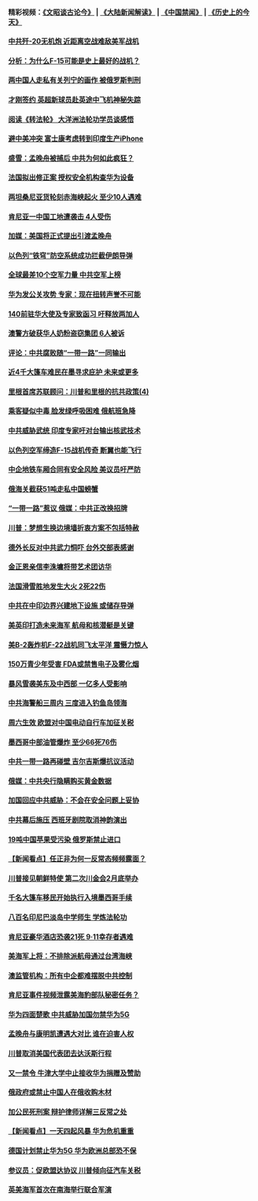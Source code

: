 #### 精彩视频：[《文昭谈古论今》](https://github.com/gfw-breaker/wenzhao/blob/master/README.md?t=01231230) | [《大陆新闻解读》](https://github.com/gfw-breaker/ntdtv-comedy/blob/master/README.md?t=01231230) | [《中国禁闻》](https://github.com/gfw-breaker/ntdtv-news/blob/master/README.md?t=01231230) | [《历史上的今天》](https://github.com/gfw-breaker/today-in-history/blob/master/README.md?t=01231230) 

#### [中共歼-20无机炮 近距离空战难敌美军战机](../pages/nsc418/n10996027.md?t=01231230) 

#### [分析：为什么F-15可能是史上最好的战机？](../pages/nsc418/n10995667.md?t=01231230) 

#### [两中国人走私有关列宁的画作 被俄罗斯判刑](../pages/nsc418/n10992331.md?t=01231230) 

#### [才刚签约 英超新球员赴英途中飞机神秘失踪](../pages/nsc418/n10994679.md?t=01231230) 

#### [阅读《转法轮》 大洋洲法轮功学员谈感悟](../pages/nsc418/n10993844.md?t=01231230) 

#### [避中美冲突 富士康考虑转到印度生产iPhone](../pages/nsc418/n10994549.md?t=01231230) 

#### [盛雪：孟晚舟被捕后 中共为何如此疯狂？](../pages/nsc418/n10993513.md?t=01231230) 

#### [法国拟出修正案 授权安全机构查华为设备](../pages/nsc418/n10993863.md?t=01231230) 

#### [两坦桑尼亚货轮刻赤海峡起火 至少10人遇难](../pages/nsc418/n10994050.md?t=01231230) 

#### [肯尼亚一中国工地遭袭击 4人受伤](../pages/nsc418/n10993695.md?t=01231230) 

#### [加媒：美国将正式提出引渡孟晚舟](../pages/nsc418/n10993277.md?t=01231230) 

#### [以色列“铁穹”防空系统成功拦截伊朗导弹](../pages/nsc418/n10993330.md?t=01231230) 

#### [全球最差10个空军力量 中共空军上榜](../pages/nsc418/n10992493.md?t=01231230) 

#### [华为发公关攻势 专家：现在扭转声誉不可能](../pages/nsc418/n10992293.md?t=01231230) 

#### [140前驻华大使及专家致函习 吁释放两加人](../pages/nsc418/n10992390.md?t=01231230) 

#### [澳警方破获华人奶粉盗窃集团 6人被诉](../pages/nsc418/n10992238.md?t=01231230) 

#### [评论：中共腐败随“一带一路”一同输出](../pages/nsc418/n10992228.md?t=01231230) 

#### [近4千大篷车难民在墨寻求庇护 未来或更多](../pages/nsc418/n10991987.md?t=01231230) 

#### [里根首席苏联顾问：川普和里根的抗共政策(4)](../pages/nsc418/n10948163.md?t=01231230) 

#### [乘客疑似中毒 脸发绿呼吸困难 俄航班急降](../pages/nsc418/n10991551.md?t=01231230) 

#### [中共威胁武统 印度专家吁对台输出核武技术](../pages/nsc418/n10991334.md?t=01231230) 

#### [以色列空军缔造F-15战机传奇 断翼也能飞行](../pages/nsc418/n10990876.md?t=01231230) 

#### [中企地铁车厢合同有安全风险 美议员吁严防](../pages/nsc418/n10989908.md?t=01231230) 

#### [俄海关截获51吨走私中国螃蟹](../pages/nsc418/n10989902.md?t=01231230) 

#### [“一带一路”惹议 俄媒：中共正改换招牌](../pages/nsc418/n10989973.md?t=01231230) 

#### [川普：梦想生换边境墙折衷方案不包括特赦](../pages/nsc418/n10989992.md?t=01231230) 

#### [德外长反对中共武力恫吓 台外交部表感谢](../pages/nsc418/n10989626.md?t=01231230) 

#### [金正恩亲信李洙墉将带艺术团访华](../pages/nsc418/n10989769.md?t=01231230) 

#### [法国滑雪胜地发生大火 2死22伤](../pages/nsc418/n10989566.md?t=01231230) 

#### [中共在中印边界兴建地下设施 或储存导弹](../pages/nsc418/n10988979.md?t=01231230) 

#### [美英印打造未来海军 航母和核潜艇是关键](../pages/nsc418/n10940648.md?t=01231230) 

#### [美B-2轰炸机F-22战机同飞太平洋 震慑力惊人](../pages/nsc418/n10988582.md?t=01231230) 

#### [150万青少年受害 FDA或禁售电子及雾化烟](../pages/nsc418/n10988186.md?t=01231230) 

#### [暴风雪袭美东及中西部 一亿多人受影响](../pages/nsc418/n10988131.md?t=01231230) 

#### [中共海警船三周内 三度进入钓鱼岛领海](../pages/nsc418/n10987956.md?t=01231230) 

#### [周六生效 欧盟对中国电动自行车加征关税](../pages/nsc418/n10987637.md?t=01231230) 

#### [墨西哥中部油管爆炸 至少66死76伤](../pages/nsc418/n10986971.md?t=01231230) 

#### [中共一带一路再碰壁 吉尔吉斯爆抗议活动](../pages/nsc418/n10986292.md?t=01231230) 

#### [俄媒：中共央行隐瞒购买黄金数据](../pages/nsc418/n10986524.md?t=01231230) 

#### [加国回应中共威胁：不会在安全问题上妥协](../pages/nsc418/n10986394.md?t=01231230) 

#### [中共幕后施压 西班牙剧院取消神韵演出](../pages/nsc418/n10986035.md?t=01231230) 

#### [19吨中国苹果受污染 俄罗斯禁止进口](../pages/nsc418/n10986333.md?t=01231230) 

#### [【新闻看点】任正非为何一反常态频频露面？](../pages/nsc418/n10986037.md?t=01231230) 

#### [川普接见朝鲜特使 第二次川金会2月底举办](../pages/nsc418/n10986216.md?t=01231230) 

#### [千名大篷车移民开始执行入境墨西哥手续](../pages/nsc418/n10986204.md?t=01231230) 

#### [八百名印尼巴淡岛中学师生 学炼法轮功](../pages/nsc418/n10985542.md?t=01231230) 

#### [肯尼亚豪华酒店恐袭21死 9·11幸存者遇难](../pages/nsc418/n10985445.md?t=01231230) 

#### [美海军上将：不排除派航母通过台湾海峡](../pages/nsc418/n10984943.md?t=01231230) 

#### [澳监管机构：所有中企都难摆脱中共控制](../pages/nsc418/n10983591.md?t=01231230) 

#### [肯尼亚事件视频泄露美海豹部队秘密任务？](../pages/nsc418/n10984543.md?t=01231230) 

#### [华为四面楚歌 中共威胁加国勿禁华为5G](../pages/nsc418/n10983787.md?t=01231230) 

#### [孟晚舟与康明凯遭遇大对比 谁在迫害人权](../pages/nsc418/n10983804.md?t=01231230) 

#### [川普取消美国代表团去达沃斯行程](../pages/nsc418/n10983718.md?t=01231230) 

#### [又一禁令 牛津大学中止接收华为捐赠及赞助](../pages/nsc418/n10983708.md?t=01231230) 

#### [俄政府或禁止中国人在俄收购木材](../pages/nsc418/n10983547.md?t=01231230) 

#### [加公民死刑案 辩护律师详解三反常之处](../pages/nsc418/n10983300.md?t=01231230) 

#### [【新闻看点】一天四起风暴 华为危机重重](../pages/nsc418/n10983081.md?t=01231230) 

#### [德国计划禁止华为5G 华为欧洲总部恐不保](../pages/nsc418/n10982951.md?t=01231230) 

#### [参议员：促欧盟达协议 川普倾向征汽车关税](../pages/nsc418/n10982456.md?t=01231230) 

#### [英美海军首次在南海举行联合军演](../pages/nsc418/n10981956.md?t=01231230) 

